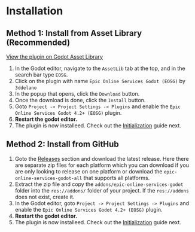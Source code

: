 # Installation

## Method 1: Install from Asset Library (Recommended)

[View the plugin on Godot Asset Library](https://godotengine.org/asset-library/asset/2453)

1. In the Godot editor, navigate to the `AssetLib` tab at the top, and in the search bar type `EOSG`.
2. Click on the plugin with name `Epic Online Services Godot (EOSG)` by `3ddelano`
3. In the popup that opens, click the `Download` button.
4. Once the download is done, click the `Install` button.
5. Goto `Project -> Project Settings -> Plugins` and enable the `Epic Online Services Godot 4.2+ (EOSG)` plugin.
6. **Restart the godot editor.**
7. The plugin is now installeed. Check out the [Initialization](/docs/topics/initialization) guide next.

## Method 2: Install from GitHub

1. Goto the [Releases](https://github.com/3ddelano/epic-online-services-godot/releases) section and download the latest release. Here there are separate zip files for each platform which you can download if you are only looking to release on one platform or download the `epic-online-services-godot-all` that supports all platforms.
2. Extract the zip file and copy the `addons/epic-online-services-godot` folder into the `res://addons/` folder of your project. If the `res://addons` does not exist, create it.
3. In the Godot editor, goto `Project -> Project Settings -> Plugins` and enable the `Epic Online Services Godot 4.2+ (EOSG)` plugin.
4. **Restart the godot editor.**
5. The plugin is now installeed. Check out the [Initialization](/docs/topics/initialization) guide next.